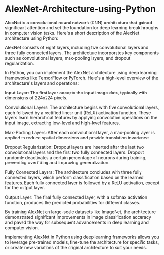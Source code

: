 # AlexNet-Architecture-using-Python
AlexNet is a convolutional neural network (CNN) architecture that gained significant attention and set the foundation for deep learning breakthroughs in computer vision tasks. 
Here's a short description of the AlexNet architecture using Python:

AlexNet consists of eight layers, including five convolutional layers and three fully connected layers. The architecture incorporates key components such as convolutional layers, max-pooling layers, and dropout regularization.

In Python, you can implement the AlexNet architecture using deep learning frameworks like TensorFlow or PyTorch. Here's a high-level overview of the architecture's layers and operations:

Input Layer: The first layer accepts the input image data, typically with dimensions of 224x224 pixels.

Convolutional Layers: The architecture begins with five convolutional layers, each followed by a rectified linear unit (ReLU) activation function. These layers learn hierarchical features by applying convolution operations on the input image, extracting low-level and high-level features.

Max-Pooling Layers: After each convolutional layer, a max-pooling layer is applied to reduce spatial dimensions and provide translation invariance.

Dropout Regularization: Dropout layers are inserted after the last two convolutional layers and the first two fully connected layers. Dropout randomly deactivates a certain percentage of neurons during training, preventing overfitting and improving generalization.

Fully Connected Layers: The architecture concludes with three fully connected layers, which perform classification based on the learned features. Each fully connected layer is followed by a ReLU activation, except for the output layer.

Output Layer: The final fully connected layer, with a softmax activation function, produces the predicted probabilities for different classes.

By training AlexNet on large-scale datasets like ImageNet, the architecture demonstrated significant improvements in image classification accuracy and paved the way for subsequent advancements in deep learning and computer vision.

Implementing AlexNet in Python using deep learning frameworks allows you to leverage pre-trained models, fine-tune the architecture for specific tasks, or create new variations of the original architecture to suit your needs.
